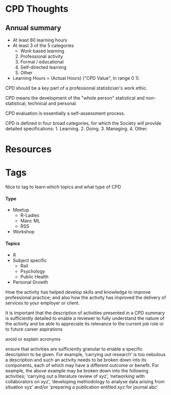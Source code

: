 # CPD Thoughts



## Annual summary

* At least 60 learning hours
* At least 3 of the 5 categories
  * Work based learning
  2. Professional activity
  3. Formal / educational
  4. Self-directed learning
  5. Other
* Learning Hours = (Actual Hours) ("CPD Value", in range 0 1).





CPD should be a key part of a professional statistician's work ethic.

CPD means the development of the "whole person" statistical and non-statistical, technical
and personal.

CPD evaluation is essentially a self-assessment process.

CPD is defined in four broad categories, for which the Society will provide detailed specifications: 1. Learning. 2. Doing. 3. Managing. 4. Other.



# Resources





# Tags

Nice to tag to learn which topics and what type of CPD



#### Type

* Meetup
  * R-Ladies
  * Manc ML
  * RSS
* Workshop



#### Topics

* R
* Subject specific
  * Rail
  * Psychology
  * Public Health
* Personal Growth



How the activity has helped develop skills and knowledge to improve professional practice; and also how the activity has improved the delivery of services to your employer or client. 



It is important that the description of activities presented in a CPD summary is sufficiently detailed to enable a reviewer to fully understand the nature of the activity and be able to appreciate its relevance to the current job role or to future career aspirations

avoid or explain acronyms

 ensure that activities are sufficiently granular to enable a specific description to be given. For example, ‘carrying out research’ is too nebulous a description and such an activity needs to be broken down into its components, each of which may have a different outcome or benefit. For example, the above example may be broken down into the following activities; ‘carrying out a literature review of xyz’, ‘networking with collaborators on xyz’, ‘developing methodology to analyse data arising from situation xyz’ and/or ‘preparing a publication entitled xyz for journal abc’.





